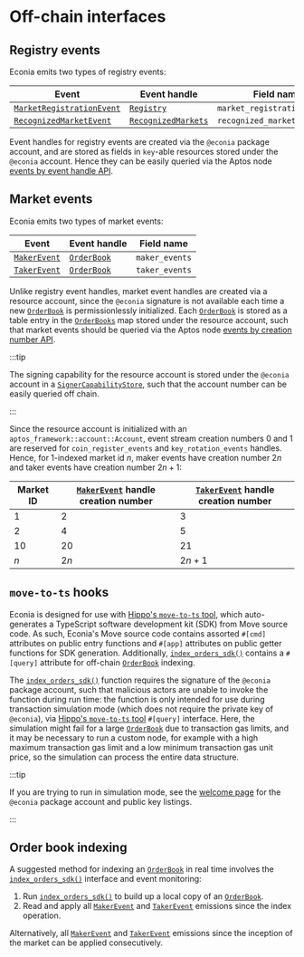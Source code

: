 # Off-chain interfaces

## Registry events

Econia emits two types of registry events:

| Event                       | Event handle          | Field name                   |
|-----------------------------|-----------------------|------------------------------|
| [`MarketRegistrationEvent`] | [`Registry`]          | `market_registration_events` |
| [`RecognizedMarketEvent`]   | [`RecognizedMarkets`] | `recognized_market_events`   |

Event handles for registry events are created via the `@econia` package account, and are stored as fields in `key`-able resources stored under the `@econia` account.
Hence they can be easily queried via the Aptos node [events by event handle API].

## Market events

Econia emits two types of market events:

| Event          | Event handle  | Field name     |
|----------------|---------------|----------------|
| [`MakerEvent`] | [`OrderBook`] | `maker_events` |
| [`TakerEvent`] | [`OrderBook`] | `taker_events` |

Unlike registry event handles, market event handles are created via a resource account, since the `@econia` signature is not available each time a new [`OrderBook`] is permissionlessly initialized.
Each [`OrderBook`] is stored as a table entry in the [`OrderBooks`] map stored under the resource account, such that market events should be queried via the Aptos node [events by creation number API].

:::tip

The signing capability for the resource account is stored under the `@econia` account in a [`SignerCapabilityStore`], such that the account number can be easily queried off chain.

:::

Since the resource account is initialized with an `aptos_framework::account::Account`, event stream creation numbers 0 and 1 are reserved for `coin_register_events` and `key_rotation_events` handles.
Hence, for 1-indexed market id $n$, maker events have creation number $2n$ and taker events have creation number $2n + 1$:

| Market ID | [`MakerEvent`] handle creation number | [`TakerEvent`] handle creation number |
|-----------|---------------------------------------|---------------------------------------|
| 1         | 2                                     | 3                                     |
| 2         | 4                                     | 5                                     |
| 10        | 20                                    | 21                                    |
| $n$       | $2n$                                  | $2n + 1$                              |

## `move-to-ts` hooks

Econia is designed for use with [Hippo's `move-to-ts` tool], which auto-generates a TypeScript software development kit (SDK) from Move source code.
As such, Econia's Move source code contains assorted  `#[cmd]` attributes on public entry functions and `#[app]` attributes on public getter functions for SDK generation.
Additionally, [`index_orders_sdk()`] contains a `#[query]` attribute for off-chain [`OrderBook`] indexing.

The [`index_orders_sdk()`] function requires the signature of the `@econia` package account, such that malicious actors are unable to invoke the function during run time:
the function is only intended for use during transaction simulation mode (which does not require the private key of `@econia`), via [Hippo's `move-to-ts` tool] `#[query]` interface.
Here, the simulation might fail for a large [`OrderBook`] due to transaction gas limits, and it may be necessary to run a custom node, for example with a high maximum transaction gas limit and a low minimum transaction gas unit price, so the simulation can process the entire data structure.

:::tip

If you are trying to run in simulation mode, see the [welcome page] for the `@econia` package account and public key listings.

:::

## Order book indexing

A suggested method for indexing an [`OrderBook`] in real time involves the [`index_orders_sdk()`] interface and event monitoring:

1. Run [`index_orders_sdk()`] to build up a local copy of an [`OrderBook`].
1. Read and apply all [`MakerEvent`] and [`TakerEvent`] emissions since the index operation.

Alternatively, all [`MakerEvent`] and [`TakerEvent`] emissions since the inception of the market can be applied consecutively.

<!---Alphabetized reference links-->

[events by creation number API]: https://fullnode.testnet.aptoslabs.com/v1/spec#/operations/get_events_by_creation_number
[events by event handle API]:    https://fullnode.testnet.aptoslabs.com/v1/spec#/operations/get_events_by_event_handle
[Hippo's `move-to-ts` tool]:     https://github.com/hippospace/move-to-ts
[welcome page]:                  welcome.md
[`index_orders_sdk()`]:          https://github.com/econia-labs/econia/tree/main/src/move/econia/doc/market.md#0xc0deb00c_market_index_orders_sdk
[`MakerEvent`]:                  https://github.com/econia-labs/econia/tree/main/src/move/econia/doc/market.md#0xc0deb00c_market_MakerEvent
[`MarketRegistrationEvent`]:     https://github.com/econia-labs/econia/tree/main/src/move/econia/doc/registry.md#0xc0deb00c_registry_MarketRegistrationEvent
[`Move.toml`]:                   https://github.com/econia-labs/econia/tree/main/src/move/econia/Move.toml
[`OrderBook`]:                   https://github.com/econia-labs/econia/tree/main/src/move/econia/doc/market.md#0xc0deb00c_market_OrderBook
[`OrderBooks`]:                  https://github.com/econia-labs/econia/tree/main/src/move/econia/doc/market.md#0xc0deb00c_market_OrderBooks
[`RecognizedMarketEvent`]:       https://github.com/econia-labs/econia/tree/main/src/move/econia/doc/registry.md#0xc0deb00c_registry_RecognizedMarketEvent
[`RecognizedMarkets`]:           https://github.com/econia-labs/econia/tree/main/src/move/econia/doc/registry.md#0xc0deb00c_registry_RecognizedMarkets
[`Registry`]:                    https://github.com/econia-labs/econia/tree/main/src/move/econia/doc/registry.md#0xc0deb00c_registry_Registry
[`SignerCapabilityStore`]:       https://github.com/econia-labs/econia/tree/main/src/move/econia/doc/resource_account.md#0xc0deb00c_resource_account_SignerCapabilityStore
[`TakerEvent`]:                  https://github.com/econia-labs/econia/tree/main/src/move/econia/doc/market.md#0xc0deb00c_market_TakerEvent